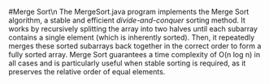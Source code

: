 #Merge Sort\n
The MergeSort.java program implements the Merge Sort algorithm, a stable and efficient *divide-and-conquer* sorting method.
It works by recursively splitting the array into two halves until each subarray contains a single element (which is inherently sorted).
Then, it repeatedly merges these sorted subarrays back together in the correct order to form a fully sorted array. Merge Sort guarantees a 
time complexity of O(n log n) in all cases and is particularly useful when stable sorting is required, as it preserves the relative order of equal elements.
